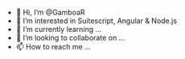 - 👋 Hi, I’m @GamboaR
- 👀 I’m interested in Suitescript, Angular & Node.js
- 🌱 I’m currently learning ...
- 💞️ I’m looking to collaborate on ...
- 📫 How to reach me ...

<!---
GamboaR/GamboaR is a ✨ special ✨ repository because its `README.md` (this file) appears on your GitHub profile.
You can click the Preview link to take a look at your changes.
--->
